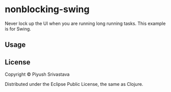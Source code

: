 # nonblocking-swing

Never lock up the UI when you are running long running tasks. This example is for Swing.

## Usage


## License

Copyright © Piyush Srivastava

Distributed under the Eclipse Public License, the same as Clojure.
